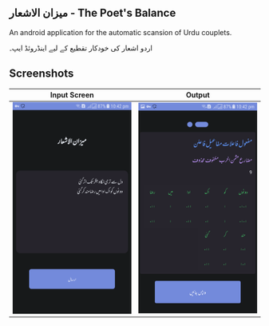 ## میزان الاشعار - The Poet's Balance


An android application for the automatic scansion of 
Urdu couplets.

اردو اشعار کی خودکار تقطیع کے لیے اینڈروئڈ ایپ۔

## Screenshots
Input Screen        |  Output
:-------------------------:|:-------------------------:
![](https://raw.githubusercontent.com/Chashm-e-Afreen/Meezan-ul-Ashaar/main/input.png)  |  ![](https://raw.githubusercontent.com/Chashm-e-Afreen/Meezan-ul-Ashaar/main/output.png)
